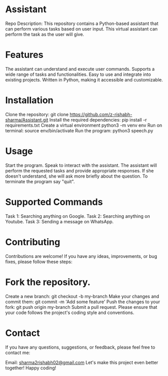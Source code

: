 # Assistant
Repo Description: This repository contains a Python-based assistant that can perform various tasks based on user input. This virtual assistant can perform the task as the user will give.

# Features
The assistant can understand and execute user commands.
Supports a wide range of tasks and functionalities.
Easy to use and integrate into existing projects.
Written in Python, making it accessible and customizable.


# Installation
Clone the repository: git clone https://github.com/z-rishabh-sharma/Assistant.git
Install the required dependencies: pip install -r requirements.txt
Create a virtual environment python3 -m venv env
Run on terminal: source env/bin/activate
Run the program: python3 speech.py


# Usage
Start the program.
Speak to interact with the assistant.
The assistant will perform the requested tasks and provide appropriate responses.
If she doesn't understand, she will ask more briefly about the question.
To terminate the program say "quit".


# Supported Commands
Task 1: Searching anything on Google.
Task 2: Searching anything on Youtube.
Task 3: Sending a message on WhatsApp.

# Contributing
Contributions are welcome! If you have any ideas, improvements, or bug fixes, please follow these steps:

# Fork the repository.
Create a new branch: git checkout -b my-branch
Make your changes and commit them: git commit -m 'Add some feature'
Push the changes to your fork: git push origin my-branch
Submit a pull request.
Please ensure that your code follows the project's coding style and conventions.

# Contact
If you have any questions, suggestions, or feedback, please feel free to contact me:

Email: sharma2rishabh02@gmail.com
Let's make this project even better together! Happy coding!




